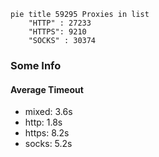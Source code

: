 
```mermaid
pie title 59295 Proxies in list
    "HTTP" : 27233
    "HTTPS": 9210
    "SOCKS" : 30374
```

### Some Info
#### Average Timeout

- mixed: 3.6s
- http: 1.8s
- https: 8.2s
- socks: 5.2s